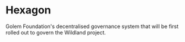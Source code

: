 # Hexagon

Golem Foundation's decentralised governance system that will be first rolled out to govern the Wildland project.
